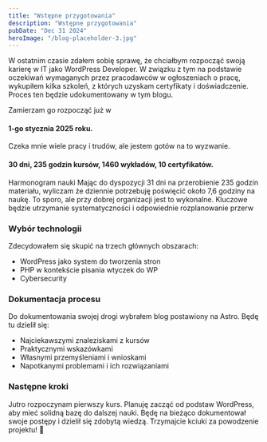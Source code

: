 ```yaml
---
title: "Wstępne przygotowania"
description: "Wstępne przygotowania"
pubDate: "Dec 31 2024"
heroImage: "/blog-placeholder-3.jpg"
---
```


W ostatnim czasie zdałem sobię sprawę, że chciałbym rozpocząć swoją karierę w IT jako WordPress Developer. W związku z tym na podstawie oczekiwań wymaganych przez pracodawców w ogłoszeniach o pracę, wykupiłem kilka szkoleń, z których uzyskam certyfikaty i doświadczenie. Proces ten będzie udokumentowany w tym blogu.

Zamierzam go rozpocząć już w

#### 1-go stycznia 2025 roku.

Czeka mnie wiele pracy i trudów, ale jestem gotów na to wyzwanie.

#### 30 dni, 235 godzin kursów, 1460 wykładów, 10 certyfikatów.

Harmonogram nauki
Mając do dyspozycji 31 dni na przerobienie 235 godzin materiału, wyliczam że dziennie potrzebuję poświęcić około 7,6 godziny na naukę. To sporo, ale przy dobrej organizacji jest to wykonalne. Kluczowe będzie utrzymanie systematyczności i odpowiednie rozplanowanie przerw

### Wybór technologii

Zdecydowałem się skupić na trzech głównych obszarach:

- WordPress jako system do tworzenia stron
- PHP w kontekście pisania wtyczek do WP
- Cybersecurity

### Dokumentacja procesu

Do dokumentowania swojej drogi wybrałem blog postawiony na Astro. Będę tu dzielił się:

- Najciekawszymi znaleziskami z kursów
- Praktycznymi wskazówkami
- Własnymi przemyśleniami i wnioskami
- Napotkanymi problemami i ich rozwiązaniami

### Następne kroki

Jutro rozpoczynam pierwszy kurs. Planuję zacząć od podstaw WordPress, aby mieć solidną bazę do dalszej nauki. Będę na bieżąco dokumentował swoje postępy i dzielił się zdobytą wiedzą.
Trzymajcie kciuki za powodzenie projektu! 🚀
